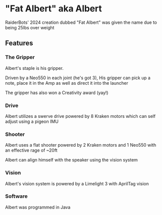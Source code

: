 "Fat Albert" aka Albert
=======================

RaiderBots' 2024 creation dubbed "Fat Albert" was given the name due to being 25lbs over weight 

Features
--------

### The Gripper

Albert's staple is his gripper.

Driven by a Neo550 in each joint (he's got 3), His gripper can pick up a note, place it in the Amp as well as direct it into the launcher

The gripper has also won a Creativity award (yay!)

### Drive

Albert utilizes a swerve drive powered by 8 Kraken motors which can self adjust using a pigeon IMU

### Shooter

Albert uses a flat shooter powered by 2 Kraken motors and 1 Neo550 with an effective rage of ~20ft

Albert can align himself with the speaker using the vision system

### Vision

Albert's vision system is powered by a Limelight 3 with AprilTag vision

### Software

Albert was programmed in Java
